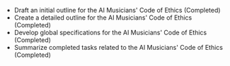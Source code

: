 - Draft an initial outline for the AI Musicians' Code of Ethics (Completed)
- Create a detailed outline for the AI Musicians' Code of Ethics (Completed)
- Develop global specifications for the AI Musicians' Code of Ethics (Completed)
- Summarize completed tasks related to the AI Musicians' Code of Ethics (Completed)
